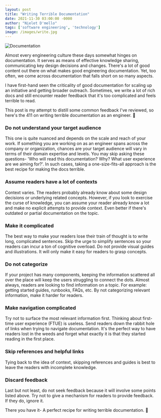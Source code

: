 ```yaml
---
layout: post
title: "Writing Terrible Documentation"
date: 2021-11-30 03:00:00 -0000
author: "Nielet D'mello"
tags: ['software engineering', 'technology']
image: /images/write.jpg
---
```


![Documentation](/images/write.jpg "Photo by Florian Klauer on Unsplash")


Almost every engineering culture these days somewhat hinges on documentation. It serves as means of effective knowledge sharing, communicating key design decisions and changes. There's a lot of good content out there on what makes good engineering documentation. Yet, too often, we come across documentation that falls short on so many aspects.


I have first-hand seen the criticality of good documentation for scaling up an initiative and getting broader outreach. 
Sometimes, we write a lot of rich docs and still encounter reader feedback that it's too complicated and feels terrible to read.

This post is my attempt to distill some common feedback I've reviewed, so here's the 411 on writing terrible documentation as an engineer. :memo:

### Do not understand your target audience
This one is quite nuanced and depends on the scale and reach of your work. If something you are working on as an engineer spans across the company or organization, chances are your target audience will vary in terms of their domain expertise and levels. You may skip asking these questions- 'Who will read this documentation? Why? What user experience are we aiming for?'. In such cases, taking a one-size-fits-all approach is the best recipe for making the docs terrible. 

### Assume readers have a lot of contexts
Context varies. The readers probably already know about some design decisions or underlying related concepts. However, if you look to exercise the curse of knowledge, you can assume your reader already know a lot and make no explicit attempts to provide context. Even better if there's outdated or partial documentation on the topic.

### Make it complicated
The best way to make your readers lose their train of thought is to write long, complicated sentences. Skip the urge to simplify sentences so your readers can incur a ton of cognitive overload. Do not provide visual guides and illustrations. It will only make it easy for readers to grasp concepts.

### Do not categorize
If your project has many components, keeping the information scattered all over the place will keep the users struggling to connect the dots.
Almost always, readers are looking to find information on a topic. For example: getting started guides, runbooks,  FAQs, etc. By not categorizing relevant information, make it harder for readers.

### Make navigation complicated 
Try not to surface the most relevant information first. Thinking about first-time user experience (FTUE) is useless. Send readers down the rabbit hole of links when trying to navigate documentation. It's the perfect way to have readers lost in the weeds and forget what exactly it is that they started reading in the first place. 

### Skip references and helpful links
Tying back to the idea of context, skipping references and guides is best to leave the readers with incomplete knowledge.

### Discard feedback
Last but not least, do not seek feedback because it will involve some points listed above. Try not to give a mechanism for readers to provide feedback. If they do, ignore it. 


There you have it- A perfect recipe for writing terrible documentation. :dart: